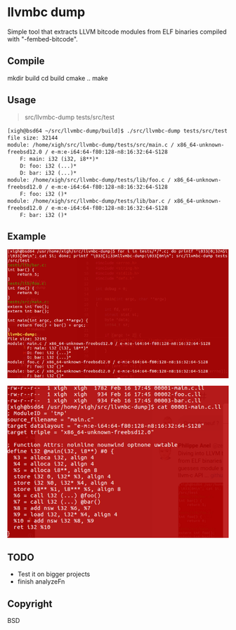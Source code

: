 # llvmbc dump

Simple tool that extracts LLVM bitcode modules from ELF binaries compiled with "-fembed-bitcode".

## Compile

mkdir build
cd build
cmake ..
make

## Usage

> src/llvmbc-dump tests/src/test

```text
[xigh@bsd64 ~/src/llvmbc-dump/build]$ ./src/llvmbc-dump tests/src/test 
file size: 32144
module: /home/xigh/src/llvmbc-dump/tests/src/main.c / x86_64-unknown-freebsd12.0 / e-m:e-i64:64-f80:128-n8:16:32:64-S128
	F: main: i32 (i32, i8**)*
	D: foo: i32 (...)*
	D: bar: i32 (...)*
module: /home/xigh/src/llvmbc-dump/tests/lib/foo.c / x86_64-unknown-freebsd12.0 / e-m:e-i64:64-f80:128-n8:16:32:64-S128
	F: foo: i32 ()*
module: /home/xigh/src/llvmbc-dump/tests/lib/bar.c / x86_64-unknown-freebsd12.0 / e-m:e-i64:64-f80:128-n8:16:32:64-S128
	F: bar: i32 ()*
```
## Example

![command](img/llvmbc-dump.png)

![result](img/llvmbc-example.png)

## TODO

* Test it on bigger projects
* finish analyzeFn

## Copyright

BSD
